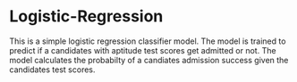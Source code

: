 # Logistic-Regression
This is a simple logistic regression classifier model. The model is trained to predict if a candidates with aptitude test scores get admitted or not. The model calculates the probabilty of a candiates admission success given the candidates test scores.
